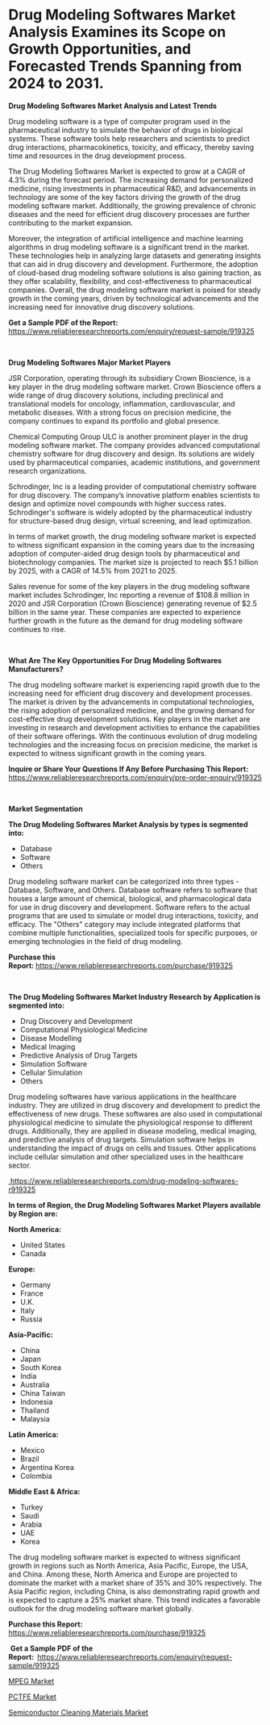<p><h1>Drug Modeling Softwares Market Analysis Examines its Scope on Growth Opportunities, and Forecasted Trends Spanning from 2024 to 2031.</h1></p><p><strong>Drug Modeling Softwares Market Analysis and Latest Trends</strong></p>
<p><p>Drug modeling software is a type of computer program used in the pharmaceutical industry to simulate the behavior of drugs in biological systems. These software tools help researchers and scientists to predict drug interactions, pharmacokinetics, toxicity, and efficacy, thereby saving time and resources in the drug development process.</p><p>The Drug Modeling Softwares Market is expected to grow at a CAGR of 4.3% during the forecast period. The increasing demand for personalized medicine, rising investments in pharmaceutical R&D, and advancements in technology are some of the key factors driving the growth of the drug modeling software market. Additionally, the growing prevalence of chronic diseases and the need for efficient drug discovery processes are further contributing to the market expansion.</p><p>Moreover, the integration of artificial intelligence and machine learning algorithms in drug modeling software is a significant trend in the market. These technologies help in analyzing large datasets and generating insights that can aid in drug discovery and development. Furthermore, the adoption of cloud-based drug modeling software solutions is also gaining traction, as they offer scalability, flexibility, and cost-effectiveness to pharmaceutical companies. Overall, the drug modeling software market is poised for steady growth in the coming years, driven by technological advancements and the increasing need for innovative drug discovery solutions.</p></p>
<p><strong>Get a Sample PDF of the Report:&nbsp;</strong> <a href="https://www.reliableresearchreports.com/enquiry/request-sample/919325">https://www.reliableresearchreports.com/enquiry/request-sample/919325</a></p>
<p>&nbsp;</p>
<p><strong>Drug Modeling Softwares Major Market Players</strong></p>
<p><p>JSR Corporation, operating through its subsidiary Crown Bioscience, is a key player in the drug modeling software market. Crown Bioscience offers a wide range of drug discovery solutions, including preclinical and translational models for oncology, inflammation, cardiovascular, and metabolic diseases. With a strong focus on precision medicine, the company continues to expand its portfolio and global presence.</p><p>Chemical Computing Group ULC is another prominent player in the drug modeling software market. The company provides advanced computational chemistry software for drug discovery and design. Its solutions are widely used by pharmaceutical companies, academic institutions, and government research organizations.</p><p>Schrodinger, Inc is a leading provider of computational chemistry software for drug discovery. The company’s innovative platform enables scientists to design and optimize novel compounds with higher success rates. Schrodinger's software is widely adopted by the pharmaceutical industry for structure-based drug design, virtual screening, and lead optimization.</p><p>In terms of market growth, the drug modeling software market is expected to witness significant expansion in the coming years due to the increasing adoption of computer-aided drug design tools by pharmaceutical and biotechnology companies. The market size is projected to reach $5.1 billion by 2025, with a CAGR of 14.5% from 2021 to 2025.</p><p>Sales revenue for some of the key players in the drug modeling software market includes Schrodinger, Inc reporting a revenue of $108.8 million in 2020 and JSR Corporation (Crown Bioscience) generating revenue of $2.5 billion in the same year. These companies are expected to experience further growth in the future as the demand for drug modeling software continues to rise.</p></p>
<p>&nbsp;</p>
<p><strong>What Are The Key Opportunities For Drug Modeling Softwares Manufacturers?</strong></p>
<p><p>The drug modeling software market is experiencing rapid growth due to the increasing need for efficient drug discovery and development processes. The market is driven by the advancements in computational technologies, the rising adoption of personalized medicine, and the growing demand for cost-effective drug development solutions. Key players in the market are investing in research and development activities to enhance the capabilities of their software offerings. With the continuous evolution of drug modeling technologies and the increasing focus on precision medicine, the market is expected to witness significant growth in the coming years.</p></p>
<p><strong>Inquire or Share Your Questions If Any Before Purchasing This Report:</strong> <a href="https://www.reliableresearchreports.com/enquiry/pre-order-enquiry/919325">https://www.reliableresearchreports.com/enquiry/pre-order-enquiry/919325</a></p>
<p>&nbsp;</p>
<p><strong>Market Segmentation</strong></p>
<p><strong>The Drug Modeling Softwares Market Analysis by types is segmented into:</strong></p>
<p><ul><li>Database</li><li>Software</li><li>Others</li></ul></p>
<p><p>Drug modeling software market can be categorized into three types - Database, Software, and Others. Database software refers to software that houses a large amount of chemical, biological, and pharmacological data for use in drug discovery and development. Software refers to the actual programs that are used to simulate or model drug interactions, toxicity, and efficacy. The "Others" category may include integrated platforms that combine multiple functionalities, specialized tools for specific purposes, or emerging technologies in the field of drug modeling.</p></p>
<p><strong>Purchase this Report:&nbsp;</strong><a href="https://www.reliableresearchreports.com/purchase/919325">https://www.reliableresearchreports.com/purchase/919325</a></p>
<p>&nbsp;</p>
<p><strong>The Drug Modeling Softwares Market Industry Research by Application is segmented into:</strong></p>
<p><ul><li>Drug Discovery and Development</li><li>Computational Physiological Medicine</li><li>Disease Modelling</li><li>Medical Imaging</li><li>Predictive Analysis of Drug Targets</li><li>Simulation Software</li><li>Cellular Simulation</li><li>Others</li></ul></p>
<p><p>Drug modeling softwares have various applications in the healthcare industry. They are utilized in drug discovery and development to predict the effectiveness of new drugs. These softwares are also used in computational physiological medicine to simulate the physiological response to different drugs. Additionally, they are applied in disease modeling, medical imaging, and predictive analysis of drug targets. Simulation software helps in understanding the impact of drugs on cells and tissues. Other applications include cellular simulation and other specialized uses in the healthcare sector.</p></p>
<p><a href="https://www.reliableresearchreports.com/drug-modeling-softwares-r919325">&nbsp;https://www.reliableresearchreports.com/drug-modeling-softwares-r919325</a></p>
<p><strong>In terms of Region, the Drug Modeling Softwares Market Players available by Region are:</strong></p>
<p>
    <p> <strong> North America: </strong>
        <ul>
            <li>United States</li>
            <li>Canada</li>
        </ul>
        </p> 
    <p> <strong> Europe: </strong>
        <ul>
            <li>Germany</li>
            <li>France</li>
            <li>U.K.</li>
            <li>Italy</li>
            <li>Russia</li>
        </ul>
        </p> 
    <p> <strong> Asia-Pacific: </strong>
        <ul>
            <li>China</li>
            <li>Japan</li>
            <li>South Korea</li>
            <li>India</li>
            <li>Australia</li>
            <li>China Taiwan</li>
            <li>Indonesia</li>
            <li>Thailand</li>
            <li>Malaysia</li>
        </ul>
        </p> 
    <p> <strong> Latin America: </strong>
        <ul>
            <li>Mexico</li>
            <li>Brazil</li>
            <li>Argentina Korea</li>
            <li>Colombia</li>
        </ul>
        </p> 
    <p> <strong> Middle East & Africa: </strong>
        <ul>
            <li>Turkey</li>
            <li>Saudi</li>
            <li>Arabia</li>
            <li>UAE</li>
            <li>Korea</li>
        </ul>
    </p>
    </p>
<p><p>The drug modeling software market is expected to witness significant growth in regions such as North America, Asia Pacific, Europe, the USA, and China. Among these, North America and Europe are projected to dominate the market with a market share of 35% and 30% respectively. The Asia Pacific region, including China, is also demonstrating rapid growth and is expected to capture a 25% market share. This trend indicates a favorable outlook for the drug modeling software market globally.</p></p>
<p><strong>Purchase this Report: </strong><a href="https://www.reliableresearchreports.com/purchase/919325">https://www.reliableresearchreports.com/purchase/919325</a></p>
<p>&nbsp;<strong>Get a Sample PDF of the Report:&nbsp;&nbsp;</strong><a href="https://www.reliableresearchreports.com/enquiry/request-sample/919325">https://www.reliableresearchreports.com/enquiry/request-sample/919325</a></p>
<p><strong></strong></p>
<p><p><a href="https://www.linkedin.com/pulse/mpeg-market-analysis-examines-its-scope-growth-opportunities-tjkdf">MPEG Market</a></p><p><a href="https://www.linkedin.com/pulse/pctfe-market-offer-valuable-insights-size-share-trends-nsruf">PCTFE Market</a></p><p><a href="https://www.linkedin.com/pulse/semiconductor-cleaning-materials-market-key-successful-business-btm5f?trackingId=l72twz6WwnUAMc5ebf8YyQ%3D%3D">Semiconductor Cleaning Materials Market</a></p></p>